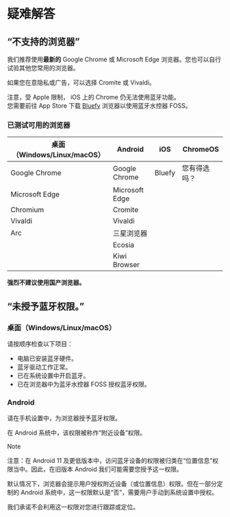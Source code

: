 # 疑难解答

## “不支持的浏览器”

我们推荐使用**最新的** Google Chrome 或 Microsoft Edge 浏览器。您也可以自行试验其他您常用的浏览器。

如果您在意隐私或广告，可以选择 Cromite 或 Vivaldi。

注意，受 Apple 限制， iOS 上的 Chrome 仍无法使用蓝牙功能。  
您需要前往 App Store 下载 [Bluefy](https://apps.apple.com/us/app/id1492822055) 浏览器以使用蓝牙水控器 FOSS。

### 已测试可用的浏览器

| 桌面（Windows/Linux/macOS） | Android        | iOS    | ChromeOS     |
| --------------------------- | -------------- | ------ | ------------ |
| Google Chrome               | Google Chrome  | Bluefy | 您有得选吗？ |
| Microsoft Edge              | Microsoft Edge |        |              |
| Chromium                    | Cromite        |        |              |
| Vivaldi                     | Vivaldi        |        |              |
| Arc                         | 三星浏览器     |        |              |
|                             | Ecosia         |        |              |
|                             | Kiwi Browser   |        |              |

**强烈不建议使用国产浏览器。**

## “未授予蓝牙权限。”

### 桌面（Windows/Linux/macOS）

请按顺序检查以下项目：
- 电脑已安装蓝牙硬件。
- 蓝牙驱动工作正常。
- 已在系统设置中开启蓝牙。
- 已在浏览器中为蓝牙水控器 FOSS 授权蓝牙权限。

### Android

请在手机设置中，为浏览器授予蓝牙权限。

在 Android 系统中，该权限被称作“附近设备”权限。

> [!NOTE]  
> 注意：在 Android 11 及更低版本中，访问蓝牙设备的权限被归类在“位置信息”权限当中。因此，在旧版本 Android 我们可能需要您授予这一权限。

默认情况下，浏览器会提示用户授权附近设备（或位置信息）权限。但在一部分定制的 Android 系统中，这一权限默认是“否”，需要用户手动到系统设置中授权。

我们承诺不会利用这一权限对您进行跟踪或定位。
